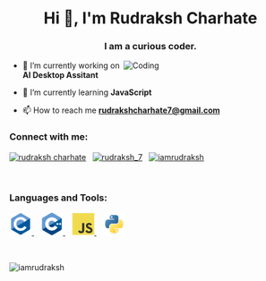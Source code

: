 <h1 align="center">Hi 👋, I'm Rudraksh Charhate</h1>
<h3 align="center">I am a curious coder.</h3>

<img align="right" alt="Coding" width="300" src="https://img.freepik.com/premium-vector/illustration-web-development-programmer-coding-website_746655-2851.jpg">

- 🔭 I’m currently working on **AI Desktop Assitant**

- 🌱 I’m currently learning **JavaScript**

- 📫 How to reach me **rudrakshcharhate7@gmail.com**

<h3 align="left">Connect with me:</h3>
<p align="left">
<a href="https://linkedin.com/in/rudraksh charhate" target="blank"><img align="center" src="https://raw.githubusercontent.com/rahuldkjain/github-profile-readme-generator/master/src/images/icons/Social/linked-in-alt.svg" alt="rudraksh charhate" height="30" width="40" /></a>&nbsp;&nbsp;
<a href="https://www.hackerrank.com/rudraksh_7" target="blank"><img align="center" src="https://raw.githubusercontent.com/rahuldkjain/github-profile-readme-generator/master/src/images/icons/Social/hackerrank.svg" alt="rudraksh_7" height="30" width="40" /></a>&nbsp;&nbsp;
<a href="https://www.leetcode.com/iamrudraksh" target="blank"><img align="center" src="https://raw.githubusercontent.com/rahuldkjain/github-profile-readme-generator/master/src/images/icons/Social/leet-code.svg" alt="iamrudraksh" height="30" width="40" /></a>
</p><br>

<h3 align="left">Languages and Tools:</h3>
<p align="left"> <a href="https://www.cprogramming.com/" target="_blank" rel="noreferrer"> <img src="https://raw.githubusercontent.com/devicons/devicon/master/icons/c/c-original.svg" alt="c" width="40" height="40"/> </a>&nbsp;&nbsp;
<a href="https://www.w3schools.com/cpp/" target="_blank" rel="noreferrer"> <img src="https://raw.githubusercontent.com/devicons/devicon/master/icons/cplusplus/cplusplus-original.svg" alt="cplusplus" width="40" height="40"/> </a> &nbsp;&nbsp;
<a href="https://developer.mozilla.org/en-US/docs/Web/JavaScript" target="_blank" rel="noreferrer"> <img src="https://raw.githubusercontent.com/devicons/devicon/master/icons/javascript/javascript-original.svg" alt="javascript" width="40" height="40"/> </a>&nbsp;&nbsp;
<a href="https://www.python.org" target="_blank" rel="noreferrer"> <img src="https://raw.githubusercontent.com/devicons/devicon/master/icons/python/python-original.svg" alt="python" width="40" height="40"/> </a> </p>
<br>
<p><img align="center" src="https://github-readme-stats.vercel.app/api/top-langs?username=iamrudraksh&show_icons=true&locale=en&layout=compact" alt="iamrudraksh" /></p>
